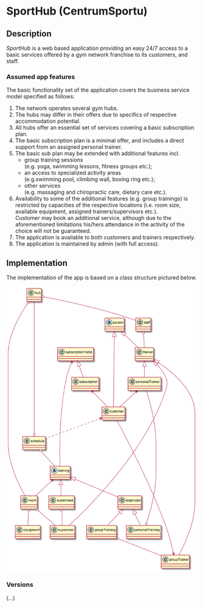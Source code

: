 # SportHub (CentrumSportu)


<h2>Description</h2>
<p><i>SportHub</i> is a web based application providing an easy 24/7 access to a basic services offered by a gym network franchise to its customers, and staff.</p>
<h3>Assumed app features</h3>
<p>The basic functionality set of the application covers the business service model specified as follows:</p>
<ol>
<li>The network operates several gym hubs.</li>
<li>The hubs may differ in their offers due to specifics of respective accommodation potential.</li>
<li>All hubs offer an essential set of services covering a basic subscription plan.</li>
<li>The basic subscription plan is a minimal offer, and includes a direct support from an assigned personal trainer.
<li>The basic sub plan may be extended with additional features incl. 
<ul>
<li>group training sessions <br>(e.g. yoga, swimming lessons, fitness groups etc.);</li>
<li>an access to specialized activity areas <br>(e.g.swimming pool, climbing wall, boxing ring etc.);</li>
<li>other services<br>(e.g. massaging and chiropractic care, dietary care etc.).</li>
</ul>
</li>
<li>Availability to some of the additional features (e.g. group trainings) is restricted by capacities of the respective locations (i.e. room size, available equipment, assigned trainers/supervisors etc.).<br> Customer may book an additional service, although due to the aforementioned limitations his/hers attendance in the activity of the choice will not be guaranteed.</li>
<li>The application is available to both customers and trainers respectively.</li>
<li>The application is maintained by admin (with full access).</li>
</ol>
<h2>Implementation</h2>
<p>The implementation of the app is based on a class structure pictured below.</p>
<img src="_docs\SportHubClassStructure.png" alt="UML class structure picture (png format).">

<h3>Versions</h3>
<p>(...)</p>


